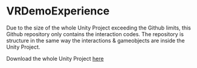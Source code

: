 # VRDemoExperience

Due to the size of the whole Unity Project exceeding the Github limits, this Github repository only contains the interaction codes. The repository is structure in the same way the interactions & gameobjects are inside the Unity Project.

Download the whole Unity Project [here](https://drive.google.com/open?id=1QUfNNbTAf0rcUIL39t2Adh50rqYJNhs6)
